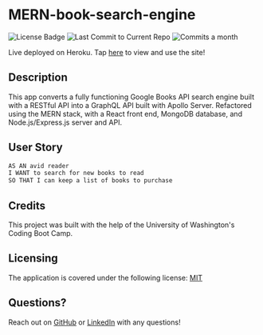 # MERN-book-search-engine

![License Badge](https://img.shields.io/badge/license-MIT-brightgreen)
![Last Commit to Current Repo](https://img.shields.io/github/last-commit/emiliatrentham/mern-book-search-engine)
![Commits a month](https://img.shields.io/github/commit-activity/m/emiliatrentham/mern-book-search-engine)

Live deployed on Heroku. Tap [here](https://mernbooksearchengine-21.herokuapp.com/) to view and use the site!

## Description 

This app converts a fully functioning Google Books API search engine built with a RESTful API into a GraphQL API built with Apollo Server. Refactored using the MERN stack, with a React front end, MongoDB database, and Node.js/Express.js server and API.


## User Story

```md
AS AN avid reader
I WANT to search for new books to read
SO THAT I can keep a list of books to purchase
```
## Credits

This project was built with the help of the University of Washington's Coding Boot Camp.

## Licensing

The application is covered under the following license: [MIT](https://opensource.org/licenses/MIT)

## Questions?

Reach out on [GitHub](https://github.com/emiliatrentham) or [LinkedIn](https://www.linkedin.com/in/emilia-trentham-987a59164/) with any questions!



